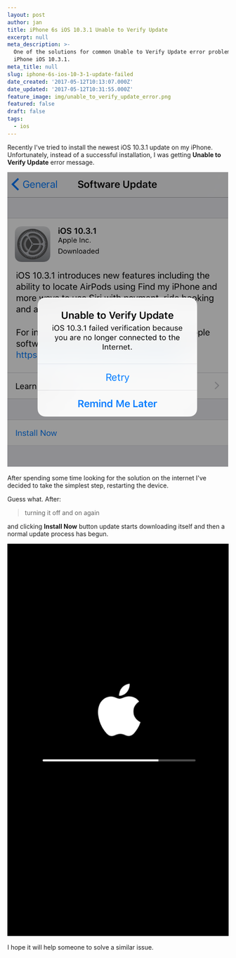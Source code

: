 ```yaml
---
layout: post
author: jan
title: iPhone 6s iOS 10.3.1 Unable to Verify Update
excerpt: null
meta_description: >-
  One of the solutions for common Unable to Verify Update error problem on
  iPhone iOS 10.3.1.
meta_title: null
slug: iphone-6s-ios-10-3-1-update-failed
date_created: '2017-05-12T10:13:07.000Z'
date_updated: '2017-05-12T10:31:55.000Z'
feature_image: img/unable_to_verify_update_error.png
featured: false
draft: false
tags:
  - ios
---
```

Recently I've tried to install the newest iOS 10.3.1 update on my iPhone. Unfortunately, instead of a successful installation, I was getting **Unable to Verify Update** error message.

![iOS 10.3.1 Unable to Verify Update error](img/unable_to_verify_update.png)

After spending some time looking for the solution on the internet I've decided to take the simplest step, restarting the device.

Guess what. After:

> turning it off and on again

and clicking **Install Now** button update starts downloading itself and then a normal update process has begun.

![iOS 10.3.1 update process](img/ios_update_screen.png)

I hope it will help someone to solve a similar issue.
